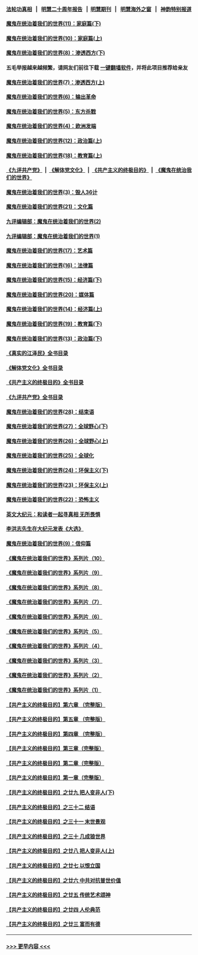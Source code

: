 #### [法轮功真相](https://github.com/gfw-breaker/truth/blob/master/README.md?t=0) &nbsp;&nbsp;|&nbsp;&nbsp; [明慧二十周年报告](https://github.com/gfw-breaker/mh-reports/blob/master/README.md?t=0) &nbsp;&nbsp;|&nbsp;&nbsp;[明慧期刊](https://github.com/gfw-breaker/mh-qikan) &nbsp;&nbsp;|&nbsp;&nbsp; [明慧海外之窗](https://github.com/gfw-breaker/mh-news/blob/master/README.md?t=0) &nbsp;&nbsp;|&nbsp;&nbsp; [神韵特别报道](https://github.com/gfw-breaker/mh-news/blob/master/shenyun.md?t=0)
#### [魔鬼在统治着我们的世界(11)：家庭篇(下)](../pages/nsc422/n10440961.md?t=12072350) 
#### [魔鬼在统治着我们的世界(10)：家庭篇(上)](../pages/nsc422/n10435448.md?t=12072350) 
#### [魔鬼在统治着我们的世界(8)：渗透西方(下)](../pages/nsc422/n10429603.md?t=12072350) 
#### 五毛举报越来越频繁，请网友们前往下载 [一键翻墙软件](https://github.com/gfw-breaker/ssr-accounts)，并将此项目推荐给亲友
#### [魔鬼在统治着我们的世界(7)：渗透西方(上)](../pages/nsc422/n10426013.md?t=12072350) 
#### [魔鬼在统治着我们的世界(6)：输出革命](../pages/nsc422/n10421536.md?t=12072350) 
#### [魔鬼在统治着我们的世界(5)：东方杀戮](../pages/nsc422/n10417707.md?t=12072350) 
#### [魔鬼在统治着我们的世界(4)：欧洲发端](../pages/nsc422/n10414890.md?t=12072350) 
#### [魔鬼在统治着我们的世界(12)：政治篇(上)](../pages/nsc422/n10444576.md?t=12072350) 
#### [魔鬼在统治着我们的世界(18)：教育篇(上)](../pages/nsc422/n10526970.md?t=12072350) 
#### [《九评共产党》](https://github.com/begood0513/9ping.md/blob/master/README.md) &nbsp;|&nbsp; [《解体党文化》](../../../../jtdwh.md/blob/master/README.md)  &nbsp;|&nbsp; [《共产主义的终极目的》](../../../../gczydzjmd.md/blob/master/README.md) &nbsp;|&nbsp; [《魔鬼在统治我们的世界》](../../../../mgztzwmdsj.md/blob/master/README.md) 
#### [魔鬼在统治着我们的世界(3)：毁人36计](../pages/nsc422/n10411583.md?t=12072350) 
#### [魔鬼在统治着我们的世界(21)：文化篇](../pages/nsc422/n10597706.md?t=12072350) 
#### [九评编辑部：魔鬼在统治着我们的世界(2)](../pages/nsc422/n10410036.md?t=12072350) 
#### [九评编辑部：魔鬼在统治着我们的世界(1)](../pages/nsc422/n10406825.md?t=12072350) 
#### [魔鬼在统治着我们的世界(17)：艺术篇](../pages/nsc422/n10499093.md?t=12072350) 
#### [魔鬼在统治着我们的世界(16)：法律篇](../pages/nsc422/n10485969.md?t=12072350) 
#### [魔鬼在统治着我们的世界(15)：经济篇(下)](../pages/nsc422/n10469975.md?t=12072350) 
#### [魔鬼在统治着我们的世界(20)：媒体篇](../pages/nsc422/n10586579.md?t=12072350) 
#### [魔鬼在统治着我们的世界(14)：经济篇(上)](../pages/nsc422/n10457370.md?t=12072350) 
#### [魔鬼在统治着我们的世界(19)：教育篇(下)](../pages/nsc422/n10564808.md?t=12072350) 
#### [魔鬼在统治着我们的世界(13)：政治篇(下)](../pages/nsc422/n10448270.md?t=12072350) 
#### [《真实的江泽民》全书目录](../pages/nsc422/n13721399.md?t=12072350) 
#### [《解体党文化》全书目录](../pages/nsc422/n13721157.md?t=12072350) 
#### [《共产主义的终极目的》全书目录](../pages/nsc422/n13721048.md?t=12072350) 
#### [《九评共产党》全书目录](../pages/nsc422/n13708085.md?t=12072350) 
#### [魔鬼在统治着我们的世界(28)：结束语](../pages/nsc422/n10936246.md?t=12072350) 
#### [魔鬼在统治着我们的世界(27)：全球野心(下)](../pages/nsc422/n10928319.md?t=12072350) 
#### [魔鬼在统治着我们的世界(26)：全球野心(上)](../pages/nsc422/n10900318.md?t=12072350) 
#### [魔鬼在统治着我们的世界(25)：全球化](../pages/nsc422/n10788205.md?t=12072350) 
#### [魔鬼在统治着我们的世界(24)：环保主义(下)](../pages/nsc422/n10695307.md?t=12072350) 
#### [魔鬼在统治着我们的世界(23)：环保主义(上)](../pages/nsc422/n10688613.md?t=12072350) 
#### [魔鬼在统治着我们的世界(22)：恐怖主义](../pages/nsc422/n10614727.md?t=12072350) 
#### [英文大纪元：和读者一起寻真相 无所畏惧](../pages/nsc422/n12542027.md?t=12072350) 
#### [李洪志先生在大纪元发表《大选》](../pages/nsc422/n12534746.md?t=12072350) 
#### [魔鬼在统治着我们的世界(9)：信仰篇](../pages/nsc422/n10432159.md?t=12072350) 
#### [《魔鬼在统治着我们的世界》系列片（10）](../pages/nsc422/n12292670.md?t=12072350) 
#### [《魔鬼在统治着我们的世界》系列片（9）](../pages/nsc422/n12290859.md?t=12072350) 
#### [《魔鬼在统治着我们的世界》系列片（8）](../pages/nsc422/n12287445.md?t=12072350) 
#### [《魔鬼在统治着我们的世界》系列片（7）](../pages/nsc422/n12283425.md?t=12072350) 
#### [《魔鬼在统治着我们的世界》系列片（6）](../pages/nsc422/n12282314.md?t=12072350) 
#### [《魔鬼在统治着我们的世界》系列片（5）](../pages/nsc422/n12281419.md?t=12072350) 
#### [《魔鬼在统治着我们的世界》系列片（4）](../pages/nsc422/n12274024.md?t=12072350) 
#### [《魔鬼在统治着我们的世界》系列片（3）](../pages/nsc422/n12271322.md?t=12072350) 
#### [《魔鬼在统治着我们的世界》系列片（2）](../pages/nsc422/n12269049.md?t=12072350) 
#### [《魔鬼在统治着我们的世界》系列片（1）](../pages/nsc422/n12267575.md?t=12072350) 
#### [【共产主义的终极目的】第六章 （完整版）](../pages/nsc422/n11428913.md?t=12072350) 
#### [【共产主义的终极目的】第五章 （完整版）](../pages/nsc422/n11428912.md?t=12072350) 
#### [【共产主义的终极目的】第四章 （完整版）](../pages/nsc422/n11428907.md?t=12072350) 
#### [【共产主义的终极目的】第三章（完整版）](../pages/nsc422/n11428848.md?t=12072350) 
#### [【共产主义的终极目的】第二章（完整版）](../pages/nsc422/n11428831.md?t=12072350) 
#### [【共产主义的终极目的】第一章（完整版）](../pages/nsc422/n11417651.md?t=12072350) 
#### [【共产主义的终极目的】之廿九 把人变非人(下)](../pages/nsc422/n11344140.md?t=12072350) 
#### [【共产主义的终极目的】之三十二 结语](../pages/nsc422/n11360535.md?t=12072350) 
#### [【共产主义的终极目的】之三十一 末世景观](../pages/nsc422/n11351129.md?t=12072350) 
#### [【共产主义的终极目的】之三十 几成狼世界](../pages/nsc422/n11348280.md?t=12072350) 
#### [【共产主义的终极目的】之廿八 把人变非人(上)](../pages/nsc422/n11340492.md?t=12072350) 
#### [【共产主义的终极目的】之廿七 以恨立国](../pages/nsc422/n11336944.md?t=12072350) 
#### [【共产主义的终极目的】之廿六 中共对抗普世价值](../pages/nsc422/n11324785.md?t=12072350) 
#### [【共产主义的终极目的】之廿五 传统艺术颂神](../pages/nsc422/n11296396.md?t=12072350) 
#### [【共产主义的终极目的】之廿四 人伦典范](../pages/nsc422/n11296397.md?t=12072350) 
#### [【共产主义的终极目的】之廿三 富而有德](../pages/nsc422/n11283598.md?t=12072350) 

----
#### [ >>> 更早内容 <<< ](../indexes/nsc422-earlier.md)
